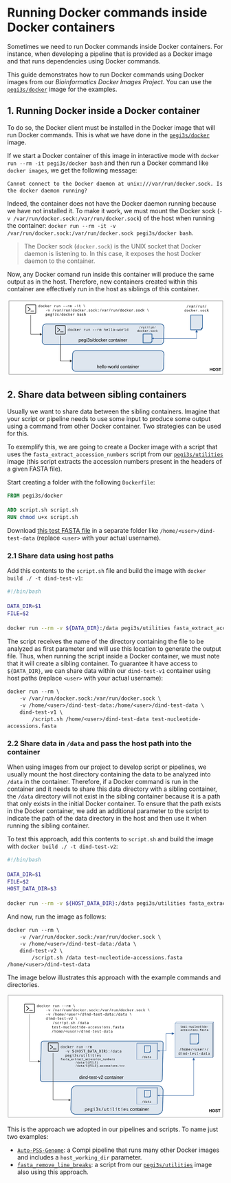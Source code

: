 # Running Docker commands inside Docker containers

Sometimes we need to run Docker commands inside Docker containers. For instance, when developing a pipeline that is provided as a Docker image and that runs dependencies using Docker commands.

This guide demonstrates how to run Docker commands using Docker images from our *Bioinformatics Docker Images Project*. You can use the [`pegi3s/docker`](https://hub.docker.com/r/pegi3s/docker) image for the examples.

## 1. Running Docker inside a Docker container

To do so, the Docker client must be installed in the Docker image that will run Docker commands. This is what we have done in the [`pegi3s/docker`](https://hub.docker.com/r/pegi3s/docker) image.

If we start a Docker container of this image in interactive mode with `docker run --rm -it pegi3s/docker bash` and then run a Docker command like `docker images`, we get the following message:

```
Cannot connect to the Docker daemon at unix:///var/run/docker.sock. Is the docker daemon running?
```

Indeed, the container does not have the Docker daemon running because we have not installed it. To make it work, we must mount the Docker sock (`-v /var/run/docker.sock:/var/run/docker.sock`) of the host when running the container: `docker run --rm -it -v /var/run/docker.sock:/var/run/docker.sock pegi3s/docker bash`.

> The Docker sock (`docker.sock`) is the UNIX socket that Docker daemon is listening to. In this case, it exposes the host Docker daemon to the container.

Now, any Docker comand run inside this container will produce the same output as in the host. Therefore, new containers created within this container are effectively run in the host as siblings of this container.

![Figure 1](images/docker-in-docker/figure-1.png)

## 2. Share data between sibling containers

Usually we want to share data between the sibling containers. Imagine that your script or pipeline needs to use some input to produce some output using a command from other Docker container. Two strategies can be used for this.

To exemplify this, we are going to create a Docker image with a script that uses the `fasta_extract_accession_numbers` script from our [`pegi3s/utilities`](https://github.com/pegi3s/dockerfiles/tree/master/utilities) image (this script extracts the accession numbers present in the headers of a given FASTA file).

Start creating a folder with the following `Dockerfile`:

```dockerfile
FROM pegi3s/docker

ADD script.sh script.sh
RUN chmod u+x script.sh
```

Download [this test FASTA file](https://raw.githubusercontent.com/pegi3s/dockerfiles/master/utilities/test_data/test-nucleotide-accessions.fasta) in a separate folder like `/home/<user>/dind-test-data` (replace `<user>` with your actual username).

### 2.1 Share data using host paths

Add this contents to the `script.sh` file and build the image with `docker build ./ -t dind-test-v1`:

```bash
#!/bin/bash

DATA_DIR=$1
FILE=$2

docker run --rm -v ${DATA_DIR}:/data pegi3s/utilities fasta_extract_accession_numbers /data/${FILE} /data/${FILE}.accessions.tsv
```

The script receives the name of the directory containing the file to be analyzed as first parameter and will use this location to generate the output file. Thus, when running the script inside a Docker container, we must note that it will create a sibling container. To guarantee it have access to `${DATA_DIR}`, we can share data within our `dind-test-v1` container using host paths (replace `<user>` with your actual username):

```shell
docker run --rm \
    -v /var/run/docker.sock:/var/run/docker.sock \
    -v /home/<user>/dind-test-data:/home/<user>/dind-test-data \
    dind-test-v1 \
        /script.sh /home/<user>/dind-test-data test-nucleotide-accessions.fasta
```

### 2.2 Share data in `/data` and pass the host path into the container

When using images from our project to develop script or pipelines, we usually mount the host directory containing the data to be analyzed into `/data` in the container. Therefore, if a Docker command is run in the container and it needs to share this data directory with a sibling container, the `/data` directory will not exist in the sibling container because it is a path that only exists in the initial Docker container. To ensure that the path exists in the Docker container, we add an additional parameter to the script to indicate the path of the data directory in the host and then use it when running the sibling container.

To test this approach, add this contents to `script.sh` and build the image with `docker build ./ -t dind-test-v2`:

```bash
#!/bin/bash

DATA_DIR=$1
FILE=$2
HOST_DATA_DIR=$3

docker run --rm -v ${HOST_DATA_DIR}:/data pegi3s/utilities fasta_extract_accession_numbers /data/${FILE} /data/${FILE}.accessions.tsv
```

And now, run the image as follows:

```shell
docker run --rm \
    -v /var/run/docker.sock:/var/run/docker.sock \
    -v /home/<user>/dind-test-data:/data \
    dind-test-v2 \
        /script.sh /data test-nucleotide-accessions.fasta /home/<user>/dind-test-data
```

The image below illustrates this approach with the example commands and directories.

![Figure 2](images/docker-in-docker/figure-2.png)

This is the approach we adopted in our pipelines and scripts. To name just two examples:

- [`Auto-PSS-Genome`](https://github.com/pegi3s/auto-pss-genome): a Compi pipeline that runs many other Docker images and includes a `host_working_dir` parameter.
- [`fasta_remove_line_breaks`](https://github.com/pegi3s/dockerfiles/blob/master/utilities/scripts/fasta_remove_line_breaks): a script from our [`pegi3s/utilities`](https://github.com/pegi3s/dockerfiles/tree/master/utilities) image also using this approach.
